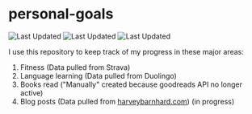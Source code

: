 # personal-goals
![Last Updated](https://img.shields.io/date/1615510304?color=FC4C02&label=Fitness%20Updated&logo=strava)
![Last Updated](https://img.shields.io/date/1615510304?color=7ac70c&label=Language%20Updated&logo=duolingo)
![Last Updated](https://img.shields.io/date/1615510304?color=e9e5cd&label=Books%20Updated&logo=goodreads)

I use this repository to keep track of my progress in these major areas:

1. Fitness (Data pulled from Strava)
2. Language learning (Data pulled from Duolingo)
3. Books read ("Manually" created because goodreads API no longer active)
4. Blog posts (Data pulled from [harveybarnhard.com](https://harveybarnhard.com)) (in progress)
